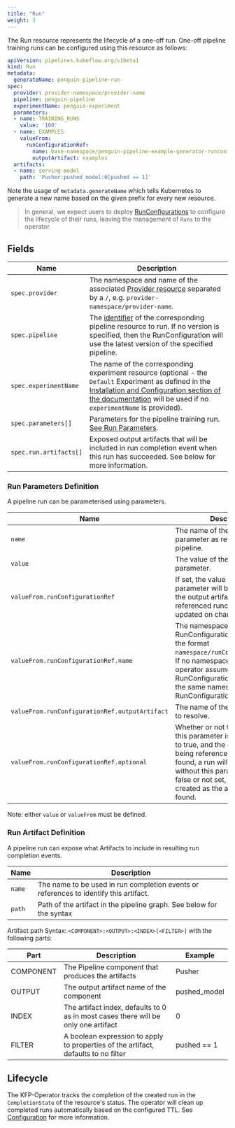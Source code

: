 ```yaml
---
title: "Run"
weight: 3
---
```


The Run resource represents the lifecycle of a one-off run.
One-off pipeline training runs can be configured using this resource as follows:

```yaml
apiVersion: pipelines.kubeflow.org/v1beta1
kind: Run
metadata:
  generateName: penguin-pipeline-run-
spec:
  provider: provider-namespace/provider-name
  pipeline: penguin-pipeline
  experimentName: penguin-experiment
  parameters:
  - name: TRAINING_RUNS
    value: '100'
  - name: EXAMPLES
    valueFrom:
      runConfigurationRef:
        name: base-namespace/penguin-pipeline-example-generator-runconfiguration
        outputArtifact: examples
  artifacts:
  - name: serving-model
    path: 'Pusher:pushed_model:0[pushed == 1]'
```

Note the usage of `metadata.generateName` which tells Kubernetes to generate a new name based on the given prefix for every new resource.
> In general, we expect users to deploy [RunConfigurations](../runconfiguration) to configure the lifecycle of their runs, leaving the management of `Runs` to the operator.

## Fields

| Name                   | Description                                                                                                                                                                                                                                       |
| ---------------------- | ------------------------------------------------------------------------------------------------------------------------------------------------------------------------------------------------------------------------------------------------- |
| `spec.provider`        | The namespace and name of the associated [Provider resource](../provider/) separated by a `/`, e.g. `provider-namespace/provider-name`.                                                                                                           |
| `spec.pipeline`        | The [identifier](../pipeline/#identifier) of the corresponding pipeline resource to run. If no version is specified, then the RunConfiguration will use the latest version of the specified pipeline.                                             |
| `spec.experimentName`  | The name of the corresponding experiment resource (optional - the `Default` Experiment as defined in the [Installation and Configuration section of the documentation](README.md#configuration) will be used if no `experimentName` is provided). |
| `spec.parameters[]`    | Parameters for the pipeline training run. [See Run Parameters](#run-parameters-definition).                                                                                                                                                       |
| `spec.run.artifacts[]` | Exposed output artifacts that will be included in run completion event when this run has succeeded. See below for more information.                                                                                                               |

### Run Parameters Definition

A pipeline run can be parameterised using parameters.

| Name                                           | Description                                                                                                                                                                                                                                                               |
| ---------------------------------------------- | ------------------------------------------------------------------------------------------------------------------------------------------------------------------------------------------------------------------------------------------------------------------------- |
| `name`                                         | The name of the runtime parameter as referenced by the pipeline.                                                                                                                                                                                                          |
| `value`                                        | The value of the runtime parameter.                                                                                                                                                                                                                                       |
| `valueFrom.runConfigurationRef`                | If set, the value of this runtime parameter will be resolved from the output artifacts of the referenced runconfiguration and updated on change.                                                                                                                          |
| `valueFrom.runConfigurationRef.name`           | The namespace and name of the RunConfiguration to resolve in the format `namespace/runConfigurationName`. If no namespace is set, the operator assumes the RunConfiguration to resolve is in the same namespace as the RunConfiguration being applied.                    |
| `valueFrom.runConfigurationRef.outputArtifact` | The name of the outputArtifact to resolve.                                                                                                                                                                                                                                |
| `valueFrom.runConfigurationRef.optional`       | Whether or not the resolution of this parameter is optional. If set to true, and the `outputArtifact` being referenced cannot be found, a run will be created without this parameter. If set to false or not set, no run will be created as the artifact cannot be found. |

Note: either `value` or `valueFrom` must be defined.

### Run Artifact Definition

A pipeline run can expose what Artifacts to include in resulting run completion events. 

| Name   | Description                                                                           |
| ------ | ------------------------------------------------------------------------------------- |
| `name` | The name to be used in run completion events or references to identify this artifact. |
| `path` | Path of the artifact in the pipeline graph. See below for the syntax                  |

Artifact path Syntax: `<COMPONENT>:<OUTPUT>:<INDEX>[<FILTER>]` with the following parts:

| Part      | Description                                                                        | Example      |
| --------- | ---------------------------------------------------------------------------------- | ------------ |
| COMPONENT | The Pipeline component that produces the artifacts                                 | Pusher       |
| OUTPUT    | The output artifact name of the component                                          | pushed_model |
| INDEX     | The artifact index, defaults to 0 as in most cases there will be only one artifact | 0            |
| FILTER    | A boolean expression to apply to properties of the artifact, defaults to no filter | pushed == 1  |

## Lifecycle

The KFP-Operator tracks the completion of the created run in the `CompletionState` of the resource's status.
The operator will clean up completed runs automatically based on the configured TTL. See [Configuration](../../configuration) for more information.
